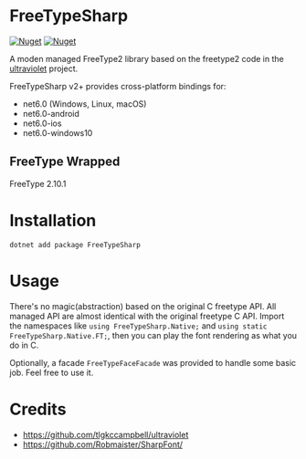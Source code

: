 # FreeTypeSharp
[![Nuget](https://img.shields.io/nuget/v/FreeTypeSharp)](https://www.nuget.org/packages/FreeTypeSharp/)
[![Nuget](https://img.shields.io/nuget/vpre/FreeTypeSharp)](https://www.nuget.org/packages/FreeTypeSharp/)

A moden managed FreeType2 library based on the freetype2 code in the [ultraviolet](https://github.com/tlgkccampbell/ultraviolet/tree/develop/Source/Ultraviolet.FreeType2) project.

FreeTypeSharp v2+ provides cross-platform bindings for:

- net6.0 (Windows, Linux, macOS)
- net6.0-android
- net6.0-ios
- net6.0-windows10

## FreeType Wrapped

FreeType 2.10.1

# Installation

`dotnet add package FreeTypeSharp`

# Usage

There's no magic(abstraction) based on the original C freetype API. All managed API are almost identical with the original freetype C API. Import the namespaces like `using FreeTypeSharp.Native;` and `using static FreeTypeSharp.Native.FT;`, then you can play the font rendering as what you do in C.

Optionally, a facade `FreeTypeFaceFacade` was provided to handle some basic job. Feel free to use it.

# Credits

- https://github.com/tlgkccampbell/ultraviolet
- https://github.com/Robmaister/SharpFont/
